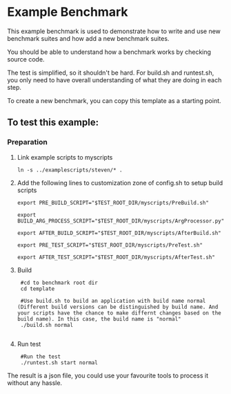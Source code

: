 # Example Benchmark

This example benchmark is used to demonstrate how to write and use new benchmark suites and how add a new benchmark suites.

You should be able to understand how a benchmark works by checking source code.

The test is simplified, so it shouldn't be hard. For build.sh and runtest.sh, you only need to have overall understanding of what they are doing in each step.

To create a new benchmark, you can copy this template as a starting point.

## To test this example:

### Preparation

1. Link example scripts to myscripts

   ```
   ln -s ../examplescripts/steven/* .
   ```
   
2. Add the following lines to customization zone of config.sh to setup build scripts

   ```
   export PRE_BUILD_SCRIPT="$TEST_ROOT_DIR/myscripts/PreBuild.sh"
   
   export BUILD_ARG_PROCESS_SCRIPT="$TEST_ROOT_DIR/myscripts/ArgProcessor.py"
   
   export AFTER_BUILD_SCRIPT="$TEST_ROOT_DIR/myscripts/AfterBuild.sh"
   
   export PRE_TEST_SCRIPT="$TEST_ROOT_DIR/myscripts/PreTest.sh"
   
   export AFTER_TEST_SCRIPT="$TEST_ROOT_DIR/myscripts/AfterTest.sh"
   ```
   
3. Build
   ```
    #cd to benchmark root dir
    cd template

    #Use build.sh to build an application with build name normal (Different build versions can be distinguished by build name. And your scripts have the chance to make differnt changes based on the build name). In this case, the build name is "normal"
    ./build.sh normal

   
   ```
   
4. Run test

   ```
    #Run the test
    ./runtest.sh start normal
   ```

The result is a json file, you could use your favourite tools to process it without any hassle.